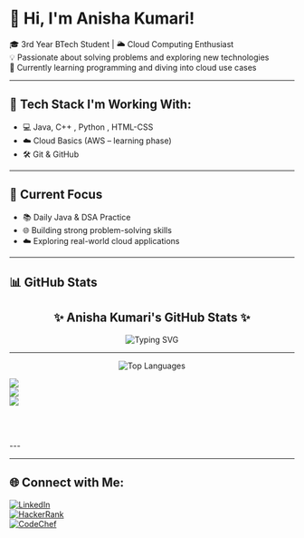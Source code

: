 # 💫 Hi, I'm Anisha Kumari!

🎓 3rd Year BTech Student | 🌥️ Cloud Computing Enthusiast  
💡 Passionate about solving problems and exploring new technologies  
🚀 Currently learning programming and diving into cloud use cases

---

## 🔧 Tech Stack I'm Working With:
- 💻 Java, C++ , Python , HTML-CSS
- ☁️ Cloud Basics (AWS – learning phase)
- 🛠️ Git & GitHub

---

## 📌 Current Focus
- 📚 Daily Java & DSA Practice  
- 🌐 Building strong problem-solving skills  
- ☁️ Exploring real-world cloud applications

---

## 📊 GitHub Stats

<h2 align="center">✨ Anisha Kumari's GitHub Stats ✨</h2>

<p align="center">
  <img src="https://readme-typing-svg.demolab.com?font=Georgia&size=22&duration=3000&pause=1000&color=F49AC2&center=true&vCenter=true&width=500&lines=Hi+%F0%9F%91%8B+I'm+Anisha+Kumari.;BTech+CS+Student+%7C+Cloud+Explorer.;Java+Lover+%7C+Code+%26+Coffee+%E2%98%95%EF%B8%8F;Building+Projects+with+Purpose!" alt="Typing SVG" />
</p>

---






<p align="center">
  <img src="https://github-readme-stats.vercel.app/api/top-langs/?username=anishasuman&layout=compact&theme=rose_pine&langs_count=8" alt="Top Languages" />
</p>

  
  <img src="https://github-readme-stats.vercel.app/api?username=anishasuman&show_icons=true&count_private=true&theme=gruvbox&hide=issues&border_radius=10" />
  <br>

  <img src="https://github-readme-streak-stats.herokuapp.com?user=anishasuman&theme=gruvbox&border_radius=10&date_format=M%20j%5B%2C%20Y%5D" />
  <br>

  <img src="https://github-profile-summary-cards.vercel.app/api/cards/repos-per-language?username=anishasuman&theme=gruvbox" />
 

  <br><br>

  

</p>
---





---

## 🌐 Connect with Me:

[![LinkedIn](https://img.shields.io/badge/LinkedIn-blue?style=for-the-badge&logo=linkedin)](https://www.linkedin.com/in/anisha-kumari-68522426a/)  
[![HackerRank](https://img.shields.io/badge/HackerRank-2EC866?style=for-the-badge&logo=HackerRank&logoColor=white)](https://www.hackerrank.com/profile/anisha77suman191)  
[![CodeChef](https://img.shields.io/badge/CodeChef-5B4638?style=for-the-badge&logo=CodeChef&logoColor=white)](https://www.codechef.com/users/anisha_23)

